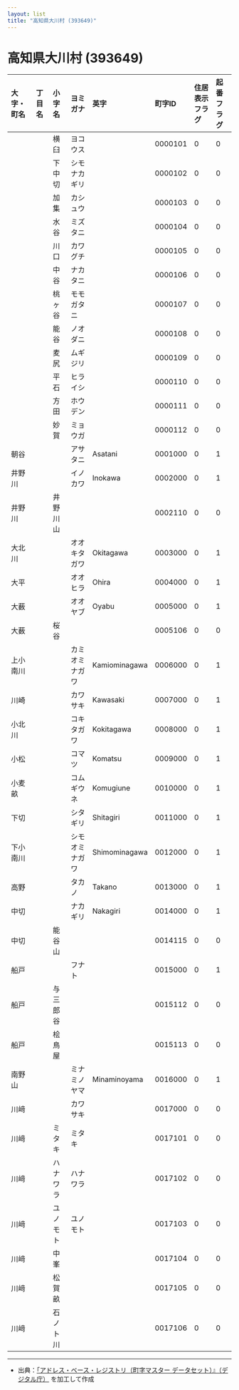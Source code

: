 ```yaml
---
layout: list
title: "高知県大川村 (393649)"
---
```


# 高知県大川村 (393649)

| 大字・町名 | 丁目名 | 小字名 | ヨミガナ | 英字 | 町字ID | 住居表示フラグ | 起番フラグ |
|:---|:---|:---|:---|:---|:---|:---|:---|
|  |  | 横臼 | ヨコウス |  | 0000101 | 0 | 0 |
|  |  | 下中切 | シモナカギリ |  | 0000102 | 0 | 0 |
|  |  | 加集 | カシュウ |  | 0000103 | 0 | 0 |
|  |  | 水谷 | ミズタニ |  | 0000104 | 0 | 0 |
|  |  | 川口 | カワグチ |  | 0000105 | 0 | 0 |
|  |  | 中谷 | ナカタニ |  | 0000106 | 0 | 0 |
|  |  | 桃ヶ谷 | モモガタニ |  | 0000107 | 0 | 0 |
|  |  | 能谷 | ノオダニ |  | 0000108 | 0 | 0 |
|  |  | 麦尻 | ムギジリ |  | 0000109 | 0 | 0 |
|  |  | 平石 | ヒライシ |  | 0000110 | 0 | 0 |
|  |  | 方田 | ホウデン |  | 0000111 | 0 | 0 |
|  |  | 妙賀 | ミョウガ |  | 0000112 | 0 | 0 |
| 朝谷 |  |  | アサタニ | Asatani | 0001000 | 0 | 1 |
| 井野川 |  |  | イノカワ | Inokawa | 0002000 | 0 | 1 |
| 井野川 |  | 井野川山 |  |  | 0002110 | 0 | 0 |
| 大北川 |  |  | オオキタガワ | Okitagawa | 0003000 | 0 | 1 |
| 大平 |  |  | オオヒラ | Ohira | 0004000 | 0 | 1 |
| 大薮 |  |  | オオヤブ | Oyabu | 0005000 | 0 | 1 |
| 大薮 |  | 桜谷 |  |  | 0005106 | 0 | 0 |
| 上小南川 |  |  | カミオミナガワ | Kamiominagawa | 0006000 | 0 | 1 |
| 川崎 |  |  | カワサキ | Kawasaki | 0007000 | 0 | 1 |
| 小北川 |  |  | コキタガワ | Kokitagawa | 0008000 | 0 | 1 |
| 小松 |  |  | コマツ | Komatsu | 0009000 | 0 | 1 |
| 小麦畝 |  |  | コムギウネ | Komugiune | 0010000 | 0 | 1 |
| 下切 |  |  | シタギリ | Shitagiri | 0011000 | 0 | 1 |
| 下小南川 |  |  | シモオミナガワ | Shimominagawa | 0012000 | 0 | 1 |
| 高野 |  |  | タカノ | Takano | 0013000 | 0 | 1 |
| 中切 |  |  | ナカギリ | Nakagiri | 0014000 | 0 | 1 |
| 中切 |  | 能谷山 |  |  | 0014115 | 0 | 0 |
| 船戸 |  |  | フナト |  | 0015000 | 0 | 1 |
| 船戸 |  | 与三郎谷 |  |  | 0015112 | 0 | 0 |
| 船戸 |  | 桧鳥屋 |  |  | 0015113 | 0 | 0 |
| 南野山 |  |  | ミナミノヤマ | Minaminoyama | 0016000 | 0 | 1 |
| 川﨑 |  |  | カワサキ |  | 0017000 | 0 | 0 |
| 川﨑 |  | ミタキ | ミタキ |  | 0017101 | 0 | 0 |
| 川﨑 |  | ハナワラ | ハナワラ |  | 0017102 | 0 | 0 |
| 川﨑 |  | ユノモト | ユノモト |  | 0017103 | 0 | 0 |
| 川﨑 |  | 中峯 |  |  | 0017104 | 0 | 0 |
| 川﨑 |  | 松賀畝 |  |  | 0017105 | 0 | 0 |
| 川﨑 |  | 石ノト川 |  |  | 0017106 | 0 | 0 |

---

- 出典：[「アドレス・ベース・レジストリ（町字マスター データセット）』（デジタル庁）](https://www.digital.go.jp/policies/base_registry_address/) を加工して作成